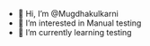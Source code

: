 - 👋 Hi, I’m @Mugdhakulkarni
- 👀 I’m interested in Manual testing
- 🌱 I’m currently learning testing
<!---
Mugdhakulkarn/Mugdhakulkarn is a ✨ special ✨ repository because its `README.md` (this file) appears on your GitHub profile.
You can click the Preview link to take a look at your changes.
--->
